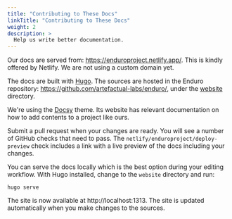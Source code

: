 ```yaml
---
title: "Contributing to These Docs"
linkTitle: "Contributing to These Docs"
weight: 2
description: >
  Help us write better documentation.
---
```


Our docs are served from: https://enduroproject.netlify.app/. This is kindly
offered by Netlify. We are not using a custom domain yet.

The docs are built with [Hugo][hugo]. The sources are hosted in the Enduro
repository: https://github.com/artefactual-labs/enduro/, under the
[website][website-sources] directory.

We're using the [Docsy][docsy] theme. Its website has relevant documentation on
how to add contents to a project like ours.

Submit a pull request when your changes are ready. You will see a number of
GitHub checks that need to pass. The `netlify/enduroproject/deploy-preview`
check includes a link with a live preview of the docs including your changes.

You can serve the docs locally which is the best option during your editing
workflow. With Hugo installed, change to the `website` directory and
run:

    hugo serve

The site is now available at http://localhost:1313. The site is updated
automatically when you make changes to the sources.

[netlify]: https://www.netlify.com/
[hugo]: https://gohugo.io/
[docsy]: https://www.docsy.dev
[website-sources]: https://github.com/artefactual-labs/enduro/tree/main/website

